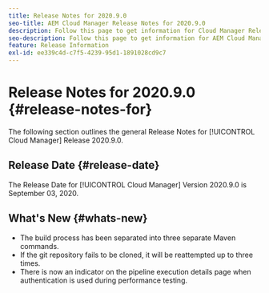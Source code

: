 ```yaml
---
title: Release Notes for 2020.9.0
seo-title: AEM Cloud Manager Release Notes for 2020.9.0
description: Follow this page to get information for Cloud Manager Release 2020.9.0
seo-description: Follow this page to get information for AEM Cloud Manager Release 2020.9.0
feature: Release Information
exl-id: ee339c4d-c7f5-4239-95d1-1891028cd9c7
---
```

# Release Notes for 2020.9.0 {#release-notes-for}

The following section outlines the general Release Notes for [!UICONTROL Cloud Manager] Release 2020.9.0.

## Release Date {#release-date}

The Release Date for [!UICONTROL Cloud Manager] Version 2020.9.0 is September 03, 2020.

## What's New {#whats-new}

* The build process has been separated into three separate Maven commands.
* If the git repository fails to be cloned, it will be reattempted up to three times.
* There is now an indicator on the pipeline execution details page when authentication is used during performance testing.
